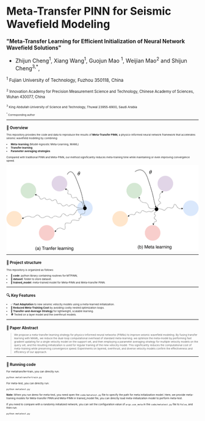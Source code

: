 
# Meta-Transfer PINN for Seismic Wavefield Modeling
**"Meta-Transfer Learning for Efficient Initialization of Neural Network Wavefield Solutions"**  
- Zhijun Cheng<sup>1</sup>, Xiang Wang<sup>1</sup>, Guojun Mao <sup>1</sup>, Weijian Mao<sup>2</sup> and Shijun Cheng<sup>3,*</sup>,

 <small><sup>1</sup> Fujian University of Technology, Fuzhou 350118, China
 
 <small><sup>2</sup> Innovation Academy for Precision Measurement Science and Technology, Chinese Academy of Sciences, Wuhan 430077, China
 
 <small><sup>3</sup> King Abdullah University of Science and Technology, Thuwal 23955-6900, Saudi Arabia

 <small><sup>*</sup> Corresponding author  
 
---

## 🧠 Overview

This repository provides the code and data to reproduce the results of **Meta-Transfer PINN**, a physics-informed neural network framework that accelerates seismic wavefield modeling by combining:

- **Meta-learning** (Model-Agnostic Meta-Learning, MAML)
- **Transfer learning**
- **Parameter averaging strategies**

Compared with traditional PINN and Meta-PINN, our method significantly reduces meta-training time while maintaining or even improving convergence speed.

![LOGO](https://github.com/chengzhijun-czj/MTPINN/blob/main/meta-transfer-learning.png)

---

## 📁 Project structure
This repository is organized as follows:

* :open_file_folder: **code**: python library containing routines for MTPINN;
* :open_file_folder: **dataset**: folder to store dataset.
* :open_file_folder: **trained_model**: meta-trained model for Meta-PINN and Meta-transfer PINN.

---

## 🔍 Key Features

- ✅ **Fast Adaptation** to new seismic velocity models using a meta-learned initialization.
- 🧩 **Reduced Meta-Training Cost** by avoiding costly nested optimization loops.
- 🔁 **Transfer-and-Average Strategy** for lightweight, scalable learning.
- 🌍 Tested on a layer model and the overthrust models.

---

## 📖 Paper Abstract

> We propose a meta-transfer learning strategy for physics-informed neural networks (PINNs) to improve seismic wavefield modeling. By fusing transfer learning with MAML, we reduce the dual-loop computational overhead of standard meta-learning. we optimize the meta-model by performing fast gradient updating for a single velocity model on the support set, and then employing a parameter averaging strategy for multiple velocity models on the query set, and the resulting initialization is used for regular training of the new velocity model. This significantly reduces the computational cost of meta-training while preserving convergence speed. Experiments on layered, overthrust, and diverse velocity models confirm the effectiveness and efficiency of our approach.

---
## 🚀 Running code 

For metatransfer-train, you can directly run:
```
python metatransfertrain.py
```

For meta-test, you can directly run:
```
python metatest.py
```
**Note:** When you run demo for meta-test, you need open the `code/metatest.py` file to specify the path for meta initialization model. Here, we provide meta-training models for Meta-transfer PINN and Meta-PINN in trained_model file, you can directly load meta-initialization model to perform meta-test.

If you need to compare with a randomly initialized network, you can set the configuration value of `args.use_meta` in the `code/metatest.py` file to `False`,
and then run:
```
python metatest.py
```


